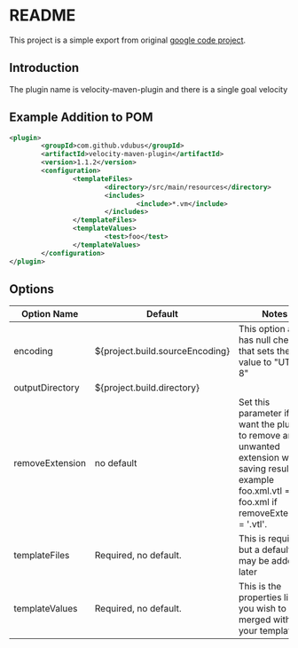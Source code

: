 # README

This project is a simple export from original [google code project](https://code.google.com/p/velocity-maven-plugin/).

## Introduction

The plugin name is velocity-maven-plugin and there is a single goal velocity

## Example Addition to POM

```xml
<plugin>
        <groupId>com.github.vdubus</groupId>
        <artifactId>velocity-maven-plugin</artifactId>
        <version>1.1.2</version>
        <configuration>
                <templateFiles>
                        <directory>/src/main/resources</directory>
                        <includes>
                                <include>*.vm</include>
                        </includes>
                </templateFiles>
                <templateValues>
                        <test>foo</test>
                </templateValues>
        </configuration>
</plugin>
```

## Options

| Option Name     | Default                         | Notes                                                                                                                                                          |
|-----------------|---------------------------------|----------------------------------------------------------------------------------------------------------------------------------------------------------------|
| encoding        | ${project.build.sourceEncoding} | This option also has null check that sets the value to "UTF-8"                                                                                                 |
| outputDirectory | ${project.build.directory}      |                                                                                                                                                                |
| removeExtension | no default                      | Set this parameter if you want the plugin to remove an unwanted extension when saving result. For example foo.xml.vtl ==> foo.xml if removeExtension = '.vtl'. |
| templateFiles   | Required, no default.           | This is required, but a default may be added later                                                                                                             |
| templateValues  | Required, no default.           | This is the properties list you wish to have merged with your templates                                                                                        |

